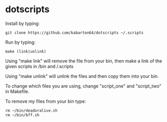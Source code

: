 # dotscripts

Install by typing:
```
git clone https://github.com/kabarton64/dotscripts ~/.scripts
```

Run by typing:
```
make (link|unlink)
```

Using "make link" will remove the file from your bin, then make a link of the given scripts in /bin and /.scripts

Using "make unlink" will unlink the files and then copy them into your bin.

To change which files you are using, change "script_one" and "script_two" in Makefile. 

To remove my files from your bin type:
```
rm ~/bin/deadoralive.sh
rm ~/bin/bff.sh
```
